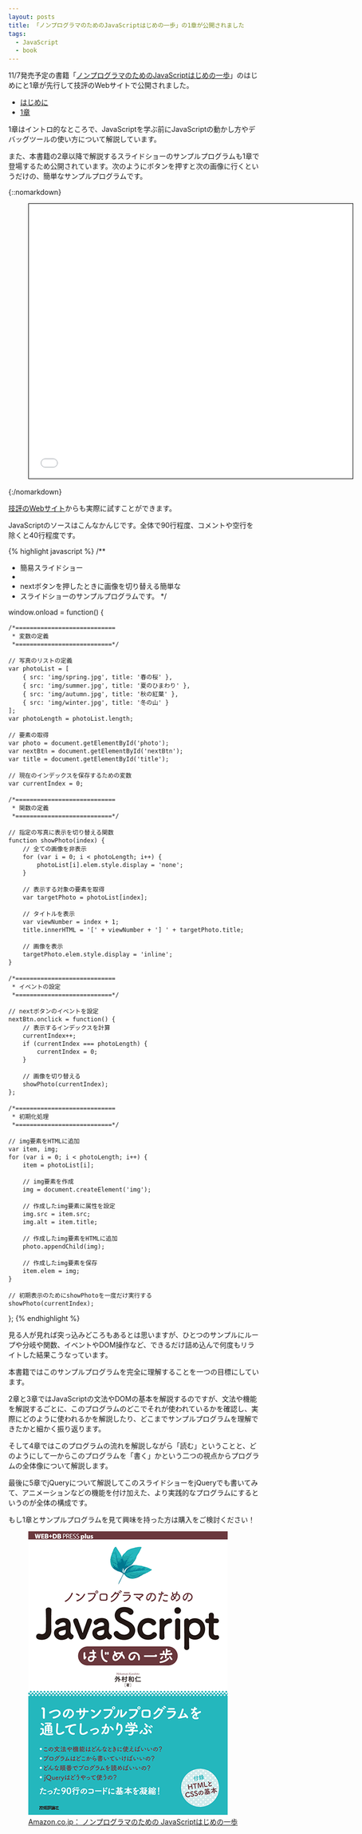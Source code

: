 ```yaml
---
layout: posts
title: 「ノンプログラマのためのJavaScriptはじめの一歩」の1章が公開されました
tags: 
  - JavaScript
  - book
---
```


11/7発売予定の書籍「[ノンプログラマのためのJavaScriptはじめの一歩](http://www.amazon.co.jp/dp/4774153761)」のはじめにと1章が先行して技評のWebサイトで公開されました。

* [はじめに](http://gihyo.jp/magazine/wdpress/plus/978-4-7741-5376-6/0001)
* [1章](http://gihyo.jp/magazine/wdpress/plus/978-4-7741-5376-6/0002)

1章はイントロ的なところで、JavaScriptを学ぶ前にJavaScriptの動かし方やデバッグツールの使い方について解説しています。

また、本書籍の2章以降で解説するスライドショーのサンプルプログラムも1章で登場するため公開されています。次のようにボタンを押すと次の画像に行くというだけの、簡単なサンプルプログラムです。

{::nomarkdown}
<figure>
<iframe src="/sample/2012-10-31-jsippo_release_intro/index.html" width="650" height="550" frameborder="none" style="border: 1px solid #000; background: #FFF; margin: 0 auto;"></iframe>
</figure>
{:/nomarkdown}

[技評のWebサイト](http://image.gihyo.co.jp/assets/files/book/2012/978-4-7741-5376-6/chapter1/1-5-1_slideshow-1/index.html)からも実際に試すことができます。

JavaScriptのソースはこんなかんじです。全体で90行程度、コメントや空行を除くと40行程度です。

{% highlight javascript %}
/**
 * 簡易スライドショー
 *
 * nextボタンを押したときに画像を切り替える簡単な
 * スライドショーのサンプルプログラムです。
 */

window.onload = function() {

    /*============================
     * 変数の定義
     *===========================*/

    // 写真のリストの定義
    var photoList = [
        { src: 'img/spring.jpg', title: '春の桜' },
        { src: 'img/summer.jpg', title: '夏のひまわり' },
        { src: 'img/autumn.jpg', title: '秋の紅葉' },
        { src: 'img/winter.jpg', title: '冬の山' }
    ];
    var photoLength = photoList.length;

    // 要素の取得
    var photo = document.getElementById('photo');
    var nextBtn = document.getElementById('nextBtn');
    var title = document.getElementById('title');

    // 現在のインデックスを保存するための変数
    var currentIndex = 0;

    /*============================
     * 関数の定義
     *===========================*/

    // 指定の写真に表示を切り替える関数
    function showPhoto(index) {
        // 全ての画像を非表示
        for (var i = 0; i < photoLength; i++) {
            photoList[i].elem.style.display = 'none';
        }

        // 表示する対象の要素を取得
        var targetPhoto = photoList[index];

        // タイトルを表示
        var viewNumber = index + 1;
        title.innerHTML = '[' + viewNumber + '] ' + targetPhoto.title;

        // 画像を表示
        targetPhoto.elem.style.display = 'inline';
    }

    /*============================
     * イベントの設定
     *===========================*/

    // nextボタンのイベントを設定
    nextBtn.onclick = function() {
        // 表示するインデックスを計算
        currentIndex++;
        if (currentIndex === photoLength) {
            currentIndex = 0;
        }

        // 画像を切り替える
        showPhoto(currentIndex);
    };

    /*============================
     * 初期化処理
     *===========================*/

    // img要素をHTMLに追加
    var item, img;
    for (var i = 0; i < photoLength; i++) {
        item = photoList[i];

        // img要素を作成
        img = document.createElement('img');

        // 作成したimg要素に属性を設定
        img.src = item.src;
        img.alt = item.title;

        // 作成したimg要素をHTMLに追加
        photo.appendChild(img);

        // 作成したimg要素を保存
        item.elem = img;
    }

    // 初期表示のためにshowPhotoを一度だけ実行する
    showPhoto(currentIndex);
};
{% endhighlight %}

見る人が見れば突っ込みどころもあるとは思いますが、ひとつのサンプルにループや分岐や関数、イベントやDOM操作など、できるだけ詰め込んで何度もリライトした結果こうなっています。

本書籍ではこのサンプルプログラムを完全に理解することを一つの目標にしています。

2章と3章ではJavaScriptの文法やDOMの基本を解説するのですが、文法や機能を解説するごとに、このプログラムのどこでそれが使われているかを確認し、実際にどのように使われるかを解説したり、どこまでサンプルプログラムを理解できたかと細かく振り返ります。

そして4章ではこのプログラムの流れを解説しながら「読む」ということと、どのようにして一からこのプログラムを「書く」かという二つの視点からプログラムの全体像について解説します。

最後に5章でjQueryについて解説してこのスライドショーをjQueryでも書いてみて、アニメーションなどの機能を付け加えた、より実践的なプログラムにするというのが全体の構成です。

もし1章とサンプルプログラムを見て興味を持った方は購入をご検討ください！

<figure>
  <a href="http://amazon.jp/dp/4774153761">
  <img src="/img/posts/2012-10-23-jsippo/cover.png" alt="ノンプログラマのための JavaScriptはじめの一歩" width="400" height="568">
  <figcaption>Amazon.co.jp： ノンプログラマのための JavaScriptはじめの一歩</figcaption>
  </a>
</figure>
